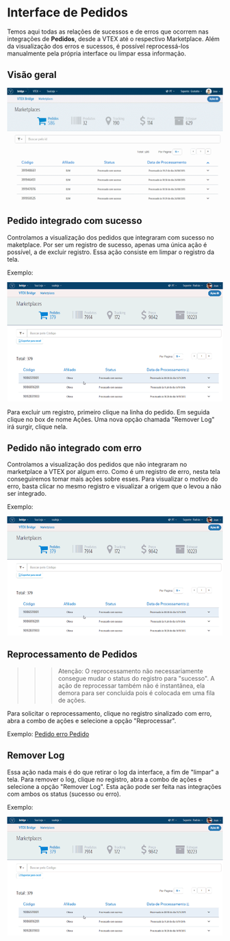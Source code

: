 # Interface de Pedidos
Temos aqui todas as relações de sucessos e de erros que ocorrem nas integrações de **Pedidos**, desde a VTEX até o respectivo Marketplace. Além da visualização dos erros e sucessos, é possível reprocessá-los manualmente pela própria interface ou limpar essa informação.

## Visão geral

![Visão geral Bridge](V_visaogeral_pedido.gif)

## Pedido integrado com sucesso

Controlamos a visualização dos pedidos que integraram com sucesso no maketplace. Por ser um registro de sucesso, apenas uma única ação é possível, a de excluir registro. Essa ação consiste em limpar o registro da tela.

Exemplo:

![Remover Pedido](RemoverLog_Pedidos.gif)

Para excluir um registro, primeiro clique na linha do pedido. Em seguida clique no box de nome Ações. Uma nova opção chamada "Remover Log" irá surgir, clique nela.

## Pedido não integrado com erro

Controlamos a visualização dos pedidos que não integraram no marketplace a VTEX por algum erro. Como é um registro de erro, nesta tela conseguiremos tomar mais ações sobre esses.
Para visualizar o motivo do erro, basta clicar no mesmo registro e visualizar a origem que o levou a não ser integrado.

Exemplo:

![Visão geral Bridge](RemoverLog_Pedidos.gif)


## Reprocessamento de Pedidos

>>> Atenção: O reprocessamento não necessariamente consegue mudar o status do registro para "sucesso". A ação de reprocessar também não é instantânea, ela demora para ser concluida pois é colocada em uma fila de ações.

Para solicitar o reprocessamento, clique no registro sinalizado com erro, abra a combo de ações e selecione a opção "Reprocessar".

Exemplo:
[Pedido erro Pedido](V_peidodo_erro.gif)

## Remover Log

Essa ação nada mais é do que retirar o log da interface, a fim de "limpar" a tela.
Para remover o log, clique no registro, abra a combo de ações e selecione a opção "Remover Log". Esta ação pode ser feita nas integrações com ambos os status (sucesso ou erro).

Exemplo:

![Removendo log Pedido](RemoverLog_Pedidos.gif)
